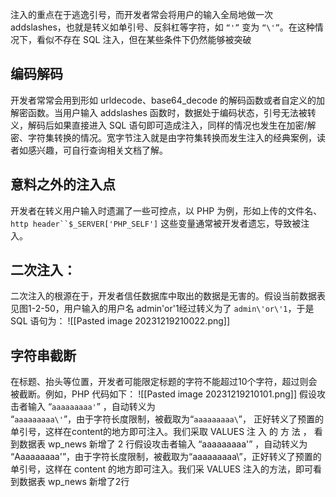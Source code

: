 注入的重点在于逃逸引号，而开发者常会将用户的输入全局地做一次 addslashes，也就是转义如单引号、反斜杠等字符，如 `“'”` 变为  `“\'”`。在这种情况下，看似不存在 SQL 注入，但在某些条件下仍然能够被突破

## 编码解码
开发者常常会用到形如 urldecode、base64_decode 的解码函数或者自定义的加解密函数。当用户输入 addslashes 函数时，数据处于编码状态，引号无法被转义，解码后如果直接进入 SQL 语句即可造成注入，同样的情况也发生在加密/解密、字符集转换的情况。宽字节注入就是由字符集转换而发生注入的经典案例，读者如感兴趣，可自行查询相关文档了解。

## 意料之外的注入点
开发者在转义用户输入时遗漏了一些可控点，以 PHP 为例，形如上传的文件名、`http header``$_SERVER['PHP_SELF']` 这些变量通常被开发者遗忘，导致被注入。

## 二次注入：
二次注入的根源在于，开发者信任数据库中取出的数据是无害的。假设当前数据表见图1-2-50，用户输入的用户名 admin'or'1经过转义为了 `admin\'or\'1`，于是 SQL 语句为：
![[Pasted image 20231219210022.png]]

## 字符串截断
在标题、抬头等位置，开发者可能限定标题的字符不能超过10个字符，超过则会被截断。例如，PHP 代码如下：
![[Pasted image 20231219210101.png]]
假设攻击者输入 “`aaaaaaaaa'`” ，自动转义为  
“`aaaaaaaaa\'`”，由于字符长度限制，被截取为“`aaaaaaaaa\`”，  正好转义了预置的单引号，这样在content的地方即可注入。我们采取  VALUES 注 入 的 方 法 ， 看到数据表 wp_news 新增了 2 行假设攻击者输入 “aaaaaaaaa'” ，自动转义为
“Aaaaaaaaa\'”，由于字符长度限制，被截取为“aaaaaaaaa\”，正好转义了预置的单引号，这样在 content 的地方即可注入。我们采 VALUES 注入的方法，即可看到数据表 wp_news 新增了2行
